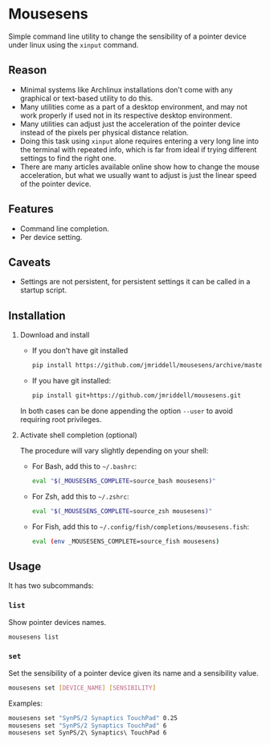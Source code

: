 # Mousesens

Simple command line utility to change the sensibility of a pointer device under linux using the `xinput` command.

## Reason

* Minimal systems like Archlinux installations don't come with any graphical or text-based utility to do this.
* Many utilities come as a part of a desktop environment, and may not work properly if used not in its respective desktop environment.
* Many utilities can adjust just the acceleration of the pointer device instead of the pixels per physical distance relation.
* Doing this task using `xinput` alone requires entering a very long line into the terminal with repeated info, which is far from ideal if trying different settings to find the right one.
* There are many articles available online show how to change the mouse acceleration, but what we usually want to adjust is just the linear speed of the pointer device.

## Features

* Command line completion.
* Per device setting.

## Caveats

* Settings are not persistent, for persistent settings it can be called in a startup script.

## Installation

1. Download and install
    * If you don't have git installed
       ```bash
       pip install https://github.com/jmriddell/mousesens/archive/master.zip
       ```
    * If you have git installed:
       ```bash
       pip install git+https://github.com/jmriddell/mousesens.git
       ```
    In both cases can be done appending the option `--user` to avoid requiring root privileges.

2. Activate shell completion (optional)

    The procedure will vary slightly depending on your shell:

    * For Bash, add this to `~/.bashrc`:
        ```bash
        eval "$(_MOUSESENS_COMPLETE=source_bash mousesens)"
        ```
    * For Zsh, add this to `~/.zshrc`:
        ```bash
        eval "$(_MOUSESENS_COMPLETE=source_zsh mousesens)"
        ```
    * For Fish, add this to `~/.config/fish/completions/mousesens.fish`:
        ```bash
        eval (env _MOUSESENS_COMPLETE=source_fish mousesens)
        ```


## Usage

It has two subcommands:

### `list`

Show pointer devices names.

```bash
mousesens list
```


### `set`

Set the sensibility of a pointer device given its name and a sensibility value.

```bash
mousesens set [DEVICE_NAME] [SENSIBILITY]
```

Examples:
```bash
mousesens set "SynPS/2 Synaptics TouchPad" 0.25
mousesens set "SynPS/2 Synaptics TouchPad" 6
mousesens set SynPS/2\ Synaptics\ TouchPad 6
```
